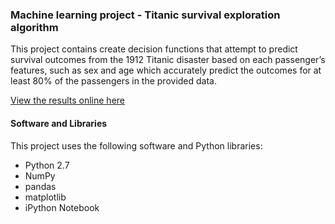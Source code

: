 ### Machine learning project - Titanic survival exploration algorithm

This project contains create decision functions that attempt to predict survival outcomes from the 1912 Titanic disaster based on each passenger’s features, such as sex and age which accurately predict the outcomes for at least 80% of the passengers in the provided data.

[View the results online here](https://nazanin1369.github.io/MachineLearning-titanic-survival-exploration/)


#### Software and Libraries
This project uses the following software and Python libraries:
* Python 2.7
* NumPy
* pandas
* matplotlib
* iPython Notebook
